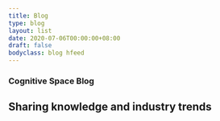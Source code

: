 ```yaml
---
title: Blog
type: blog
layout: list
date: 2020-07-06T00:00:00+08:00
draft: false
bodyclass: blog hfeed
---
```


<!-- banner start  -->
<section id="814" class=" product-banner blog-banner" style="background-image: url('/wp-content/themes/cognitive-space/assets/images/blog-banner.png');">

  <div class="container h-100">
        <div
          class="row h-100 align-items-center text-center justify-content-center"
        >
          <div class="col-lg-12 col-md-12 col-sm-12">
                  <h3 class="wow">Cognitive Space Blog</h3>
                        <h2 class="wow">
          Sharing knowledge and industry trends        </h2>
              </div>
    </div>
  </div>
</section>
<!-- banner end  -->
